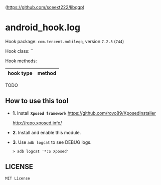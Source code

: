 <!-- README.md, libqqp/tool/android_hook/log/app/src/main/assets/
-->
(<https://github.com/sceext222/libqqp>)

# android_hook.log

Hook package: `com.tencent.mobileqq`, version `7.2.5` (`744`)

Hook class: ``

Hook methods:

| hook type | method |
| :-------: | :----- |
TODO


## How to use this tool

+ **1**. Install **`Xposed framework`**
  <https://github.com/rovo89/XposedInstaller>

  <http://repo.xposed.info/>

+ **2**. Install and enable this module.

+ **3**. Use `adb logcat` to see DEBUG logs.

  ```
  > adb logcat '*:S Xposed'
  ```


## LICENSE

`MIT License`

<!-- end README.md -->
